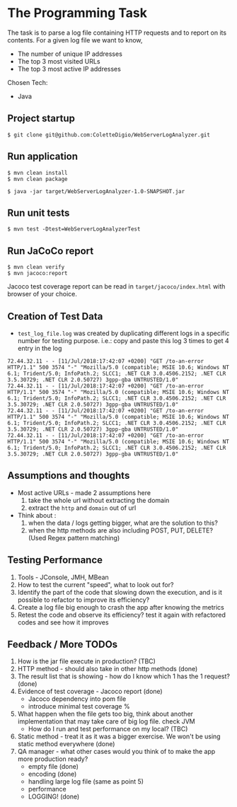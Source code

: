 # The Programming Task

The task is to parse a log file containing HTTP requests and to report on its contents. For a given log file we want to know,
* The number of unique IP addresses
* The top 3 most visited URLs
* The top 3 most active IP addresses


Chosen Tech:
* Java

## Project startup
``` shell script
$ git clone git@github.com:ColetteDigio/WebServerLogAnalyzer.git
```

## Run application
``` shell script
$ mvn clean install
$ mvn clean package

$ java -jar target/WebServerLogAnalyzer-1.0-SNAPSHOT.jar
```

## Run unit tests
``` shell script
$ mvn test -Dtest=WebServerLogAnalyzerTest 
```

## Run JaCoCo report 
``` shell script
$ mvn clean verify
$ mvn jacoco:report
```
Jacoco test coverage report can be read in `target/jacoco/index.html` with browser of your choice.


## Creation of Test Data
* `test_log_file.log` was created by duplicating different logs in a specific number for testing purpose. i.e.:
copy and paste this log 3 times to get 4 entry in the log
```
72.44.32.11 - - [11/Jul/2018:17:42:07 +0200] "GET /to-an-error HTTP/1.1" 500 3574 "-" "Mozilla/5.0 (compatible; MSIE 10.6; Windows NT 6.1; Trident/5.0; InfoPath.2; SLCC1; .NET CLR 3.0.4506.2152; .NET CLR 3.5.30729; .NET CLR 2.0.50727) 3gpp-gba UNTRUSTED/1.0"
72.44.32.11 - - [11/Jul/2018:17:42:07 +0200] "GET /to-an-error HTTP/1.1" 500 3574 "-" "Mozilla/5.0 (compatible; MSIE 10.6; Windows NT 6.1; Trident/5.0; InfoPath.2; SLCC1; .NET CLR 3.0.4506.2152; .NET CLR 3.5.30729; .NET CLR 2.0.50727) 3gpp-gba UNTRUSTED/1.0"
72.44.32.11 - - [11/Jul/2018:17:42:07 +0200] "GET /to-an-error HTTP/1.1" 500 3574 "-" "Mozilla/5.0 (compatible; MSIE 10.6; Windows NT 6.1; Trident/5.0; InfoPath.2; SLCC1; .NET CLR 3.0.4506.2152; .NET CLR 3.5.30729; .NET CLR 2.0.50727) 3gpp-gba UNTRUSTED/1.0"
72.44.32.11 - - [11/Jul/2018:17:42:07 +0200] "GET /to-an-error HTTP/1.1" 500 3574 "-" "Mozilla/5.0 (compatible; MSIE 10.6; Windows NT 6.1; Trident/5.0; InfoPath.2; SLCC1; .NET CLR 3.0.4506.2152; .NET CLR 3.5.30729; .NET CLR 2.0.50727) 3gpp-gba UNTRUSTED/1.0"
```

## Assumptions and thoughts
* Most active URLs - made 2 assumptions here
  1. take the whole url without extracting the domain
  2. extract the `http` and `domain` out of url
* Think about :
  1. when the data / logs getting bigger, what are the solution to this? 
  2. when the http methods are also including POST, PUT, DELETE? (Used Regex pattern matching)

## Testing Performance
1. Tools - JConsole, JMH, MBean
2. How to test the current "speed", what to look out for?
3. Identify the part of the code that slowing down the execution, and is it possible to refactor to improve its efficiency?
4. Create a log file big enough to crash the app after knowing the metrics
5. Retest the code and observe its efficiency? test it again with refactored codes and see how it improves


## Feedback / More TODOs
1. How is the jar file execute in production? (TBC)
2. HTTP method - should also take in other http methods (done)
3. The result list that is showing - how do I know which 1 has the 1 request? (done)
4. Evidence of test coverage - Jacoco report (done)
    - Jacoco dependency into pom file
    - introduce minimal test coverage %
5. What happen when the file gets too big, think about another implementation that may take care of big log file. check JVM 
    - How do I run and test performance on my local? (TBC)
6. Static method - treat it as it was a bigger exercise. We won't be using static method everywhere (done)
7. QA manager - what other cases would you think of to make the app more production ready?
   - empty file (done)
   - encoding (done)
   - handling large log file (same as point 5)
   - performance 
   - LOGGING! (done)



